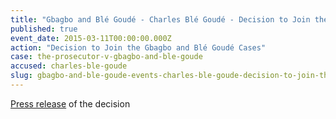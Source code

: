 ```yaml
---
title: "Gbagbo and Blé Goudé - Charles Blé Goudé - Decision to Join the Gbagbo and Blé Goudé Cases"
published: true
event_date: 2015-03-11T00:00:00.000Z
action: "Decision to Join the Gbagbo and Blé Goudé Cases"
case: the-prosecutor-v-gbagbo-and-ble-goude
accused: charles-ble-goude
slug: gbagbo-and-ble-goude-events-charles-ble-goude-decision-to-join-the-gbagbo-and-ble-goude-cases
---
```


[Press release](https://www.icc-cpi.int/en_menus/icc/press%20and%20media/press%20releases/Pages/pr1097.aspx) of the decision
